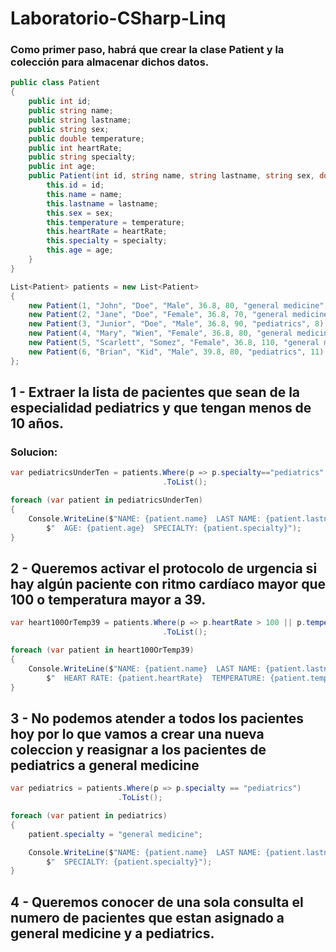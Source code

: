 # Laboratorio-CSharp-Linq
### Como primer paso, habrá que crear la clase Patient y la colección para almacenar dichos datos.

```csharp
public class Patient
{
    public int id;
    public string name;
    public string lastname;
    public string sex;
    public double temperature;
    public int heartRate;
    public string specialty;
    public int age;
    public Patient(int id, string name, string lastname, string sex, double temperature, int heartRate, string specialty, int age ) {
        this.id = id;
        this.name = name;
        this.lastname = lastname;
        this.sex = sex;
        this.temperature = temperature;
        this.heartRate = heartRate;
        this.specialty = specialty;
        this.age = age;
    }
}
```
```csharp
List<Patient> patients = new List<Patient>
{
    new Patient(1, "John", "Doe", "Male", 36.8, 80, "general medicine", 44),
    new Patient(2, "Jane", "Doe", "Female", 36.8, 70, "general medicine", 43),
    new Patient(3, "Junior", "Doe", "Male", 36.8, 90, "pediatrics", 8),
    new Patient(4, "Mary", "Wien", "Female", 36.8, 80, "general medicine", 20),
    new Patient(5, "Scarlett", "Somez", "Female", 36.8, 110, "general medicine", 30),
    new Patient(6, "Brian", "Kid", "Male", 39.8, 80, "pediatrics", 11)
};
```
## 1 - Extraer la lista de pacientes que sean de la especialidad pediatrics y que tengan menos de 10 años.

### Solucion:
```csharp
var pediatricsUnderTen = patients.Where(p => p.specialty=="pediatrics" && p.age < 10)
                                  .ToList();

foreach (var patient in pediatricsUnderTen)
{
    Console.WriteLine($"NAME: {patient.name}  LAST NAME: {patient.lastname}" +
        $"  AGE: {patient.age}  SPECIALTY: {patient.specialty}");
}
```

## 2 - Queremos activar el protocolo de urgencia si hay algún paciente con ritmo cardíaco mayor que 100 o temperatura mayor a 39.

```csharp
var heart100OrTemp39 = patients.Where(p => p.heartRate > 100 || p.temperature > 39)
                                  .ToList();

foreach (var patient in heart100OrTemp39)
{
    Console.WriteLine($"NAME: {patient.name}  LAST NAME: {patient.lastname}" +
        $"  HEART RATE: {patient.heartRate}  TEMPERATURE: {patient.temperature}");
}
```

## 3 - No podemos atender a todos los pacientes hoy por lo que vamos a crear una nueva coleccion y reasignar a los pacientes de pediatrics a general medicine

```csharp
var pediatrics = patients.Where(p => p.specialty == "pediatrics")
                        .ToList();

foreach (var patient in pediatrics)
{
    patient.specialty = "general medicine";

    Console.WriteLine($"NAME: {patient.name}  LAST NAME: {patient.lastname}" +
        $"  SPECIALTY: {patient.specialty}");
}
```

## 4 - Queremos conocer de una sola consulta el numero de pacientes que estan asignado a general medicine y a pediatrics.
